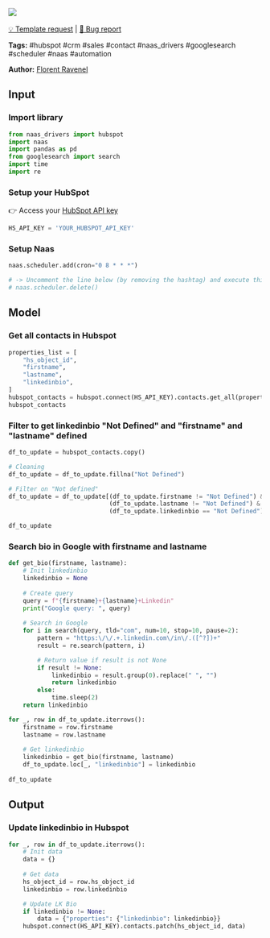 <a href="https://app.naas.ai/user-redirect/naas/downloader?url=https://raw.githubusercontent.com/jupyter-naas/awesome-notebooks/master/HubSpot/HubSpot_Update_linkedinbio_from_google.ipynb" target="_parent"><img src="https://naasai-public.s3.eu-west-3.amazonaws.com/open_in_naas.svg"/></a><br><br><a href="https://github.com/jupyter-naas/awesome-notebooks/issues/new?assignees=&labels=&template=template-request.md&title=Tool+-+Action+of+the+notebook+">💡 Template request</a> | <a href="https://github.com/jupyter-naas/awesome-notebooks/issues/new?assignees=&labels=bug&template=bug_report.md&title=HubSpot+-+Update+linkedinbio+from+google:+Error+short+description">🚨 Bug report</a>

**Tags:** #hubspot #crm #sales #contact #naas_drivers #googlesearch #scheduler #naas #automation

**Author:** [Florent Ravenel](https://www.linkedin.com/in/florent-ravenel/)

## Input

### Import library


```python
from naas_drivers import hubspot
import naas
import pandas as pd
from googlesearch import search
import time
import re
```

### Setup your HubSpot
👉 Access your [HubSpot API key](https://knowledge.hubspot.com/integrations/how-do-i-get-my-hubspot-api-key)


```python
HS_API_KEY = 'YOUR_HUBSPOT_API_KEY'
```

### Setup Naas


```python
naas.scheduler.add(cron="0 8 * * *")

# -> Uncomment the line below (by removing the hashtag) and execute this cell to remove your scheduler
# naas.scheduler.delete()
```

## Model

### Get all contacts in Hubspot


```python
properties_list = [
    "hs_object_id",
    "firstname",
    "lastname",
    "linkedinbio",
]
hubspot_contacts = hubspot.connect(HS_API_KEY).contacts.get_all(properties_list)
hubspot_contacts
```

### Filter to get linkedinbio "Not Defined" and "firstname" and "lastname" defined


```python
df_to_update = hubspot_contacts.copy()

# Cleaning
df_to_update = df_to_update.fillna("Not Defined")

# Filter on "Not defined"
df_to_update = df_to_update[(df_to_update.firstname != "Not Defined") & 
                            (df_to_update.lastname != "Not Defined") &
                            (df_to_update.linkedinbio == "Not Defined")].reset_index(drop=True)

df_to_update
```

### Search bio in Google with firstname and lastname


```python
def get_bio(firstname, lastname):
    # Init linkedinbio
    linkedinbio = None
    
    # Create query
    query = f"{firstname}+{lastname}+Linkedin"
    print("Google query: ", query)
    
    # Search in Google
    for i in search(query, tld="com", num=10, stop=10, pause=2):
        pattern = "https:\/\/.+.linkedin.com\/in\/.([^?])+"
        result = re.search(pattern, i)

        # Return value if result is not None
        if result != None:
            linkedinbio = result.group(0).replace(" ", "")
            return linkedinbio
        else:
            time.sleep(2)
    return linkedinbio
```


```python
for _, row in df_to_update.iterrows():
    firstname = row.firstname
    lastname = row.lastname
    
    # Get linkedinbio
    linkedinbio = get_bio(firstname, lastname)
    df_to_update.loc[_, "linkedinbio"] = linkedinbio
    
df_to_update
```

## Output

### Update linkedinbio in Hubspot


```python
for _, row in df_to_update.iterrows():
    # Init data
    data = {}
    
    # Get data
    hs_object_id = row.hs_object_id
    linkedinbio = row.linkedinbio

    # Update LK Bio
    if linkedinbio != None:
        data = {"properties": {"linkedinbio": linkedinbio}}
    hubspot.connect(HS_API_KEY).contacts.patch(hs_object_id, data)
```
